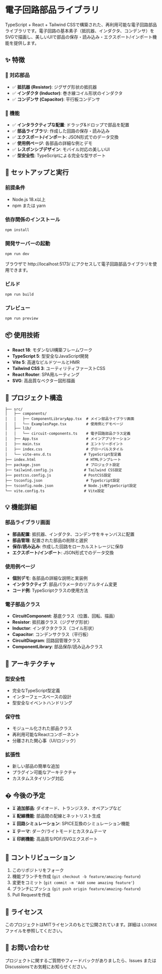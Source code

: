 # 電子回路部品ライブラリ

TypeScript + React + Tailwind CSSで構築された、再利用可能な電子回路部品ライブラリです。電子回路の基本素子（抵抗器、インダクタ、コンデンサ）をSVGで描画し、美しいUIで部品の保存・読み込み・エクスポート/インポート機能を提供します。

## ✨ 特徴

### 🔧 対応部品
- ✅ **抵抗器 (Resistor)**: ジグザグ形状の抵抗器
- ✅ **インダクタ (Inductor)**: 巻き線コイル形状のインダクタ
- ✅ **コンデンサ (Capacitor)**: 平行板コンデンサ

### 🎨 機能
- ✅ **インタラクティブな配置**: ドラッグ&ドロップで部品を配置
- ✅ **部品ライブラリ**: 作成した回路の保存・読み込み
- ✅ **エクスポート/インポート**: JSON形式でのデータ交換
- ✅ **使用例ページ**: 各部品の詳細な例とデモ
- ✅ **レスポンシブデザイン**: モバイル対応の美しいUI
- ✅ **型安全性**: TypeScriptによる完全な型サポート

## 🚀 セットアップと実行

### 前提条件
- Node.js 18.x以上
- npm または yarn

### 依存関係のインストール
```bash
npm install
```

### 開発サーバーの起動
```bash
npm run dev
```

ブラウザで http://localhost:5173/ にアクセスして電子回路部品ライブラリを使用できます。

### ビルド
```bash
npm run build
```

### プレビュー
```bash
npm run preview
```

## 📦 使用技術

- **React 18**: モダンなUI構築フレームワーク
- **TypeScript 5**: 型安全なJavaScript開発
- **Vite 5**: 高速なビルドツールとHMR
- **Tailwind CSS 3**: ユーティリティファーストCSS
- **React Router**: SPA用ルーティング
- **SVG**: 高品質なベクター図形描画

## 📁 プロジェクト構造

```
├── src/
│   ├── components/
│   │   ├── ComponentLibraryApp.tsx  # メイン部品ライブラリ画面
│   │   └── ExamplesPage.tsx         # 使用例とデモページ
│   ├── lib/
│   │   └── circuit-components.ts    # 電子回路部品クラス定義
│   ├── App.tsx                      # メインアプリケーション
│   ├── main.tsx                     # エントリーポイント
│   ├── index.css                    # グローバルスタイル
│   └── vite-env.d.ts               # TypeScript型定義
├── index.html                       # HTMLテンプレート
├── package.json                     # プロジェクト設定
├── tailwind.config.js              # Tailwind CSS設定
├── postcss.config.js               # PostCSS設定
├── tsconfig.json                    # TypeScript設定
├── tsconfig.node.json              # Node.js用TypeScript設定
└── vite.config.ts                  # Vite設定
```

## 💡 機能詳細

### 部品ライブラリ画面
- **部品配置**: 抵抗器、インダクタ、コンデンサをキャンバスに配置
- **部品管理**: 配置された部品の削除と選択
- **保存/読み込み**: 作成した回路をローカルストレージに保存
- **エクスポート/インポート**: JSON形式でのデータ交換

### 使用例ページ
- **個別デモ**: 各部品の詳細な説明と実装例
- **インタラクティブ**: 部品パラメータのリアルタイム変更
- **コード例**: TypeScriptクラスの使用方法

### 電子部品クラス
- **CircuitComponent**: 基底クラス（位置、回転、描画）
- **Resistor**: 抵抗器クラス（ジグザグ形状）
- **Inductor**: インダクタクラス（コイル形状）
- **Capacitor**: コンデンサクラス（平行板）
- **CircuitDiagram**: 回路図管理クラス
- **ComponentLibrary**: 部品保存/読み込みクラス

## 🎯 アーキテクチャ

### 型安全性
- 完全なTypeScript型定義
- インターフェースベースの設計
- 型安全なイベントハンドリング

### 保守性
- モジュール化された部品クラス
- 再利用可能なReactコンポーネント
- 分離された関心事（UI/ロジック）

### 拡張性
- 新しい部品の簡単な追加
- プラグイン可能なアーキテクチャ
- カスタムスタイリング対応

## � 今後の予定

- ⏳ **追加部品**: ダイオード、トランジスタ、オペアンプなど
- ⏳ **配線機能**: 部品間の配線とネットリスト生成
- ⏳ **回路シミュレーション**: SPICE互換のシミュレーション機能
- ⏳ **テーマ**: ダーク/ライトモードとカスタムテーマ
- ⏳ **印刷機能**: 高品質なPDF/SVGエクスポート

## 🤝 コントリビューション

1. このリポジトリをフォーク
2. 機能ブランチを作成 (`git checkout -b feature/amazing-feature`)
3. 変更をコミット (`git commit -m 'Add some amazing feature'`)
4. ブランチにプッシュ (`git push origin feature/amazing-feature`)
5. Pull Requestを作成

## 📄 ライセンス

このプロジェクトはMITライセンスのもとで公開されています。詳細は `LICENSE` ファイルを参照してください。

## 📧 お問い合わせ

プロジェクトに関するご質問やフィードバックがありましたら、Issues またはDiscussionsでお気軽にお知らせください。